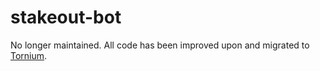 # stakeout-bot

No longer maintained. All code has been improved upon and migrated to [Tornium](https://github.com/dssecret/tornium).
